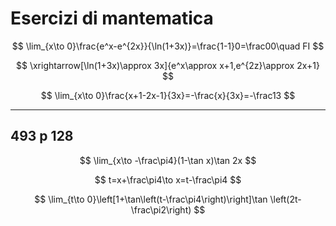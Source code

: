 # Esercizi di mantematica

$$
\lim_{x\to 0}\frac{e^x-e^{2x}}{\ln(1+3x)}=\frac{1-1}0=\frac00\quad FI
$$

$$
\xrightarrow[\ln(1+3x)\approx 3x]{e^x\approx x+1,e^{2z}\approx 2x+1}
$$

$$
\lim_{x\to 0}\frac{x+1-2x-1}{3x}=-\frac{x}{3x}=-\frac13
$$

---
## 493 p 128
$$
\lim_{x\to -\frac\pi4}(1-\tan x)\tan 2x
$$

$$
t=x+\frac\pi4\to x=t-\frac\pi4
$$

$$
\lim_{t\to 0}\left[1+\tan\left(t-\frac\pi4\right)\right]\tan \left(2t-\frac\pi2\right)
$$
<!--stackedit_data:
eyJoaXN0b3J5IjpbLTE1ODY5NTE2MzZdfQ==
-->